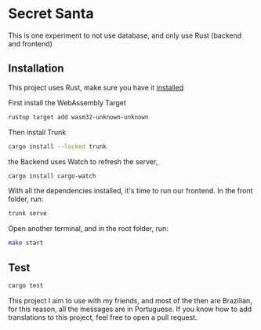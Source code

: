 # Secret Santa

This is one experiment to not use database, and only use Rust (backend and frontend)

## Installation

This project uses Rust, make sure you have it [installed](https://rustup.rs)

First install the WebAssembly Target

```bash
rustup target add wasm32-unknown-unknown
```

Then install Trunk

```bash
cargo install --locked trunk
```

the Backend uses Watch to refresh the server,

```bash
cargo install cargo-watch
```

With all the dependencies installed, it's time to run our frontend. In the front folder, run:

```bash
trunk serve
```

Open another terminal, and in the root folder, run:

```bash
make start
```

## Test

```bash
cargo test
```

This project I aim to use with my friends, and most of the then are Brazilian, for this reason, all the messages are in Portuguese.
If you know how to add translations to this project, feel free to open a pull request.
